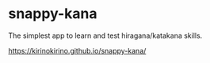 # snappy-kana
The simplest app to learn and test hiragana/katakana skills.

https://kirinokirino.github.io/snappy-kana/
